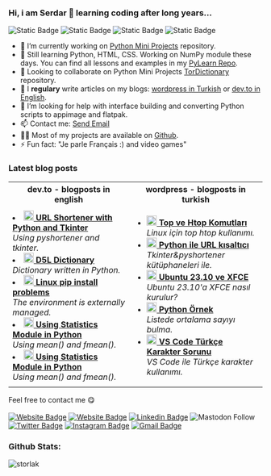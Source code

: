 ### Hi, i am Serdar 👋 learning coding after long years...

![Static Badge](https://img.shields.io/badge/VsCode-blue?logo=visualstudiocode&labelColor=black)
![Static Badge](https://img.shields.io/badge/Python-blue?logo=python&labelColor=black)
![Static Badge](https://img.shields.io/badge/HTML-blue?&logo=HTML5&labelColor=black)
![Static Badge](https://img.shields.io/badge/CSS-%231572B6?style=flat&logo=CSS3&labelColor=black)

- 🔭 I’m currently working on [Python Mini Projects](https://github.com/storlak/PythonMiniProjects) repository.
- 🌱 Still learning Python, HTML, CSS. Working on NumPy module these days. You can find all lessons and examples in my [PyLearn Repo](https://github.com/storlak/PyLearn).
- 👯 Looking to collaborate on Python Mini Projects [TorDictionary](https://github.com/storlak/PythonMiniProjects/tree/main/003%20-%20D5L%20Dictionary) repository.
- 📝 I <strong>regulary</strong> write articles on my blogs: <a href="https://torsland.wordpress.com">wordpress in Turkish</a> or <a href="https://dev.to/kazure">dev.to in English</a>.
- 🤔 I’m looking for help with interface building and converting Python scripts to appimage and flatpak.
- 📫 Contact me: <a href="mailto:email@example.com, secondemail@example.com">Send Email</a>
- 👨‍💻 Most of my projects are available on <a href="https://github.com/storlak?tab=repositories">Github</a>.</li>
- ⚡ Fun fact: "Je parle Français :) and video games"

<h3>Latest blog posts</h3>

<table>
  <tr>
    <th>dev.to - blogposts in english</th>
    <th>wordpress - blogposts in turkish</th>
  </tr>
  <tr>
    <td>
      <li><a href="https://dev.to/kazure/url-shortener-with-python-and-tkinter-4ooe" target="_blank"><b><img src="https://media.dev.to/cdn-cgi/image/width=1000,height=420,fit=cover,gravity=auto,format=auto/https%3A%2F%2Fdev-to-uploads.s3.amazonaws.com%2Fuploads%2Farticles%2F099vkv5fyyu0fp8i8zc0.png" width="20" alt="new" /> URL Shortener with Python and Tkinter </b></a><br/><i>Using pyshortener and tkinter.</i></li>
      <li><a href="https://dev.to/kazure/d5l-dictionary-1l5j" target="_blank"><b><img src="https://media.dev.to/cdn-cgi/image/width=800%2Cheight=%2Cfit=scale-down%2Cgravity=auto%2Cformat=auto/https%3A%2F%2Fdev-to-uploads.s3.amazonaws.com%2Fuploads%2Farticles%2Fdvddkyfisbbghk046jfo.png" width="20" alt="new" /> D5L Dictionary </b></a><br/><i>Dictionary written in Python.</i></li>
       <li><a href="https://dev.to/kazure/linux-pip-install-problems-1cp1" target="_blank"><b><img src="https://media.dev.to/cdn-cgi/image/width=1000,height=420,fit=cover,gravity=auto,format=auto/https%3A%2F%2Fdev-to-uploads.s3.amazonaws.com%2Fuploads%2Farticles%2Ffoydtvg4oyer9l33n09p.png" width="20" alt="new" /> Linux pip install problems </b></a><br/><i>The environment is externally managed.</i></li>
     <li><a href="https://torsland.wordpress.com/2023/12/17/python-fmean-veya-mean-fonksiyonlari-ve-kullanimi/" target="_blank"><b><img src="https://www.kindpng.com/picc/m/159-1595848_python-logo-png-transparent-background-python-logo-png.png" width="20" alt="new" /> Using Statistics Module in Python</b></a><br/><i>Using mean() and fmean().</i></li>
       <li><a href="https://torsland.wordpress.com/2023/12/17/python-fmean-veya-mean-fonksiyonlari-ve-kullanimi/" target="_blank"><b><img src="https://www.kindpng.com/picc/m/159-1595848_python-logo-png-transparent-background-python-logo-png.png" width="20" alt="new" /> Using Statistics Module in Python</b></a><br/><i>Using mean() and fmean().</i></li>
    </td>
    <td>
      <ul>
        <li><a href="https://torsland.wordpress.com/2024/05/12/top-ve-htop-komutlari/" target="_blank"><b><img src="https://redesylinux.com/wp-content/uploads/2020/08/1-10.png" width="20" alt="new" /> Top ve Htop Komutları</b></a><br/><i>Linux için top htop kullanımı.</i></li>
        <li><a href="https://torsland.wordpress.com/2024/03/25/python-ile-url-kisaltici/" target="_blank"><b><img src="https://torsland.files.wordpress.com/2024/03/ekran-goruntusu-2024-03-25-195539.png" width="20" alt="new" /> Python ile URL kısaltıcı</b></a><br/><i>Tkinter&pyshortener kütüphaneleri ile.</i></li>
        <li><a href="https://torsland.wordpress.com/2024/03/18/ubuntu-23-10-ile-xfce/" target="_blank"><b><img src="https://ubuntuhandbook.org/wp-content/uploads/2020/07/change-displaymanager.png" width="20" alt="new" /> Ubuntu 23.10 ve XFCE</b></a><br/><i>Ubuntu 23.10'a XFCE nasıl kurulur?</i></li>
        <li><a href="https://torsland.wordpress.com/2024/01/09/python-exercises-finding-the-average-of-numbers-in-a-list/" target="_blank"><b><img src="https://www.kindpng.com/picc/m/159-1595848_python-logo-png-transparent-background-python-logo-png.png" width="20" alt="new" /> Python Örnek</b></a><br/><i>Listede ortalama sayıyı bulma.</i></li>
        <li><a href="https://torsland.wordpress.com/2023/12/02/vs-code-turkce-karakter-sorunu/" target="_blank"><b><img src="https://torsland.wordpress.com/wp-content/uploads/2023/12/screenshot-from-2023-12-02-10-28-45.png" width="20" alt="new" /> VS Code Türkçe Karakter Sorunu</b></a><br/><i>VS Code ile Türkçe karakter kullanımı.</i></li>
      </ul>
    </td>
  </tr>
</table>

</ul>

Feel free to contact me :yum:
<br><br>
[![Website Badge](https://img.shields.io/badge/-torsland-33c0d6?style=flat&logo=wordpress&logoColor=white&link=https://torsland.wordpress.com)](https://torsland.wordpress.com)
[![Website Badge](https://img.shields.io/badge/-dev.to-000000?style=flat&logo=devdotto&logoColor=white&link=https://dev.to/kazure)](https://dev.to/kazure)
[![Linkedin Badge](https://img.shields.io/badge/-storlak-blue?style=flat&logo=Linkedin&logoColor=white&link=https://www.linkedin.com/in/serdartorlak/)](https://www.linkedin.com/in/serdartorlak/)
![Mastodon Follow](https://img.shields.io/mastodon/follow/111266776829036638?style=flat&logo=mastodon&color=blue)
[![Twitter Badge](https://img.shields.io/badge/-@serdartorlak-1ca0f1?style=flat&labelColor=1ca0f1&logo=twitter&logoColor=white&link=https://twitter.com/serdartorlak)](https://twitter.com/serdartorlak)
[![Instagram Badge](https://img.shields.io/badge/-@serdartorlak1-purple?style=flat&logo=instagram&logoColor=white&link=https://instagram.com/serdartorlak1/)](https://instagram.com/serdartorlak1)
[![Gmail Badge](https://img.shields.io/badge/-serdartorlak-c14438?style=flat&logo=Gmail&logoColor=white&link=mailto:serdartorlak@gmail.com)](mailto:serdartorlak@gmail.com)

<h3 align="left">Github Stats:</h3>
<div align="left">
<img align="center" src="https://github-readme-streak-stats.herokuapp.com/?user=storlak&" alt="storlak" />
</div>

